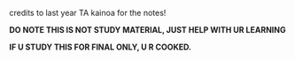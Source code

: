credits to last year TA kainoa for the notes!

__DO NOTE THIS IS NOT STUDY MATERIAL, JUST HELP WITH UR LEARNING__

__IF U STUDY THIS FOR FINAL ONLY, U R COOKED.__
